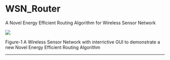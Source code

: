 # WSN_Router
A Novel Energy Efficient Routing Algorithm for Wireless Sensor Network

<img src="Readme_files/Main.jpg">

Figure-1 A Wireless Sensor Network with interrictive GUI to demonstrate 
a new Novel Energy Efficient Routing Algorithm 

***************************************  
